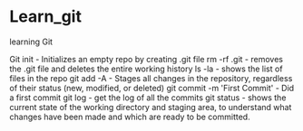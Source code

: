 # Learn_git
learning Git

Git init - Initializes an empty repo by creating .git file
rm -rf .git - removes the .git file and deletes the entire working history
ls -la - shows the list of files in the repo
git add -A - Stages all changes in the repository, regardless of their status (new, modified, or deleted)
git commit -m 'First Commit' - Did a first commit 
git log - get the log of all the commits
git status - shows the current state of the working directory and staging area, to understand what changes have been made and which are ready to be committed.
